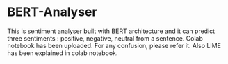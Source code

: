 # BERT-Analyser
This is sentiment analyser built with BERT architecture and it can predict three sentiments : positive, negative, neutral from a sentence. 
Colab notebook has been uploaded. For any confusion, please refer it. Also LIME has been explained in colab notebook.
